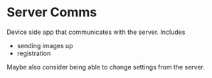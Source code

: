 # Server Comms

Device side app that communicates with the server. Includes

* sending images up
* registration

Maybe also consider being able to change settings from the server.